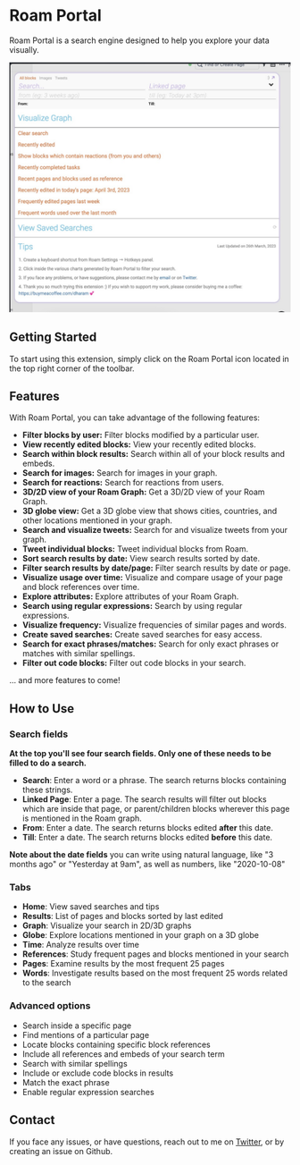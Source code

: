 # Roam Portal

Roam Portal is a search engine designed to help you explore your data visually.

![](./assets/roam-portal.jpg)

## Getting Started

To start using this extension, simply click on the Roam Portal icon located in the top right corner of the toolbar.

## Features

With Roam Portal, you can take advantage of the following features:

- **Filter blocks by user:** Filter blocks modified by a particular user.
- **View recently edited blocks:** View your recently edited blocks.
- **Search within block results:** Search within all of your block results and embeds.
- **Search for images:** Search for images in your graph.
- **Search for reactions:** Search for reactions from users.
- **3D/2D view of your Roam Graph:** Get a 3D/2D view of your Roam Graph.
- **3D globe view:** Get a 3D globe view that shows cities, countries, and other locations mentioned in your graph.
- **Search and visualize tweets:** Search for and visualize tweets from your graph.
- **Tweet individual blocks:** Tweet individual blocks from Roam.
- **Sort search results by date:** View search results sorted by date.
- **Filter search results by date/page:** Filter search results by date or page.
- **Visualize usage over time:** Visualize and compare usage of your page and block references over time.
- **Explore attributes:** Explore attributes of your Roam Graph.
- **Search using regular expressions:** Search by using regular expressions.
- **Visualize frequency:** Visualize frequencies of similar pages and words.
- **Create saved searches:** Create saved searches for easy access.
- **Search for exact phrases/matches:** Search for only exact phrases or matches with similar spellings.
- **Filter out code blocks:** Filter out code blocks in your search.

... and more features to come!


## How to Use

### Search fields

__At the top you'll see four search fields. Only one of these needs to be filled to do a search.__

- **Search**: Enter a word or a phrase. The search returns blocks containing these strings.
- **Linked Page**: Enter a page. The search results will filter out blocks which are inside that page, or parent/children blocks wherever this page is mentioned in the Roam graph.
- **From**: Enter a date. The search returns blocks edited **after** this date.
- **Till**:  Enter a date. The search returns blocks edited **before** this date.

**Note about the date fields** you can write using natural language, like "3 months ago" or "Yesterday at 9am", as well as numbers, like "2020-10-08"

### Tabs

- **Home**: View saved searches and tips
- **Results**: List of pages and blocks sorted by last edited
- **Graph**: Visualize your search in 2D/3D graphs
- **Globe**: Explore locations mentioned in your graph on a 3D globe
- **Time**: Analyze results over time
- **References**: Study frequent pages and blocks mentioned in your search
- **Pages**: Examine results by the most frequent 25 pages
- **Words**: Investigate results based on the most frequent 25 words related to the search

### Advanced options

- Search inside a specific page
- Find mentions of a particular page
- Locate blocks containing specific block references
- Include all references and embeds of your search term
- Search with similar spellings
- Include or exclude code blocks in results
- Match the exact phrase
- Enable regular expression searches

## Contact

If you face any issues, or have questions, reach out to me on [Twitter](https://twitter.com/dharamkapila), or by creating an issue on Github.
